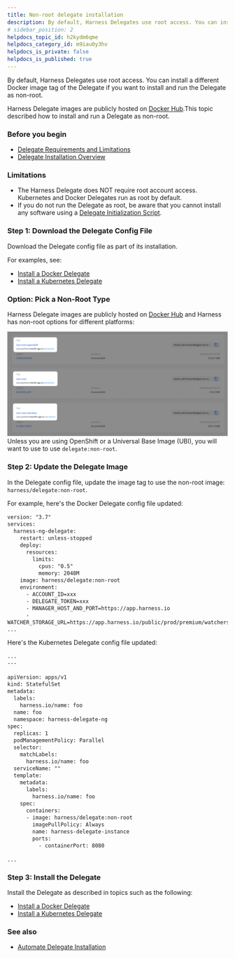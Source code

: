 ```yaml
---
title: Non-root delegate installation
description: By default, Harness Delegates use root access. You can install a different Docker image tag of the Delegate if you want to install and run the Delegate as non-root. Harness Delegate images are public…
# sidebar_position: 2
helpdocs_topic_id: h2kydm6qme
helpdocs_category_id: m9iau0y3hv
helpdocs_is_private: false
helpdocs_is_published: true
---
```


By default, Harness Delegates use root access. You can install a different Docker image tag of the Delegate if you want to install and run the Delegate as non-root.

Harness Delegate images are publicly hosted on [Docker Hub](https://hub.docker.com/r/harness/delegate/tags).This topic described how to install and run a Delegate as non-root.

### Before you begin

* [Delegate Requirements and Limitations](../delegate-reference/delegate-requirements-and-limitations.md)
* [Delegate Installation Overview](https://docs.harness.io/article/re8kk0ex4k-delegate-installation-overview)

### Limitations

* The Harness Delegate does NOT require root account access. Kubernetes and Docker Delegates run as root by default.
* If you do not run the Delegate as root, be aware that you cannot install any software using a [Delegate Initialization Script](../delegate-reference/common-delegate-profile-scripts.md).

### Step 1: Download the Delegate Config File

Download the Delegate config file as part of its installation.

For examples, see:

* [Install a Docker Delegate](../delegate-install-docker/install-a-docker-delegate.md)
* [Install a Kubernetes Delegate](install-a-kubernetes-delegate.md)

### Option: Pick a Non-Root Type

Harness Delegate images are publicly hosted on [Docker Hub](https://hub.docker.com/r/harness/delegate/tags) and Harness has non-root options for different platforms:

![](./static/non-root-delegate-installation-27.png)
Unless you are using OpenShift or a Universal Base Image (UBI), you will want to use to use `delegate:non-root`.

### Step 2: Update the Delegate Image

In the Delegate config file, update the image tag to use the non-root image: `harness/delegate:non-root`.

For example, here's the Docker Delegate config file updated:


```
version: "3.7"  
services:  
  harness-ng-delegate:  
    restart: unless-stopped  
    deploy:  
      resources:  
        limits:  
          cpus: "0.5"  
          memory: 2048M  
    image: harness/delegate:non-root  
    environment:  
      - ACCOUNT_ID=xxx  
      - DELEGATE_TOKEN=xxx  
      - MANAGER_HOST_AND_PORT=https://app.harness.io  
      - WATCHER_STORAGE_URL=https://app.harness.io/public/prod/premium/watchers  
...
```
Here's the Kubernetes Delegate config file updated:


```
...  
---  
  
apiVersion: apps/v1  
kind: StatefulSet  
metadata:  
  labels:  
    harness.io/name: foo  
  name: foo  
  namespace: harness-delegate-ng  
spec:  
  replicas: 1  
  podManagementPolicy: Parallel  
  selector:  
    matchLabels:  
      harness.io/name: foo  
  serviceName: ""  
  template:  
    metadata:  
      labels:  
        harness.io/name: foo  
    spec:  
      containers:  
      - image: harness/delegate:non-root  
        imagePullPolicy: Always  
        name: harness-delegate-instance  
        ports:  
          - containerPort: 8080  
  
...
```
### Step 3: Install the Delegate

Install the Delegate as described in topics such as the following:

* [Install a Docker Delegate](../delegate-install-docker/install-a-docker-delegate.md)
* [Install a Kubernetes Delegate](install-a-kubernetes-delegate.md)

### See also

* [Automate Delegate Installation](automate-delegate-installation.md)

